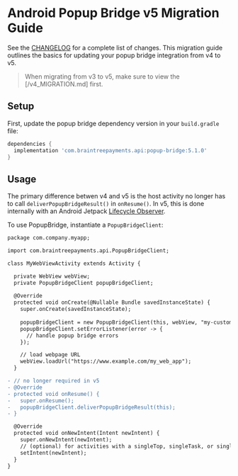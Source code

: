 # Android Popup Bridge v5 Migration Guide

See the [CHANGELOG](/CHANGELOG.md) for a complete list of changes. This migration guide outlines the basics for updating your popup bridge integration from v4 to v5.

> When migrating from v3 to v5, make sure to view the [/v4_MIGRATION.md] first.

## Setup

First, update the popup bridge dependency version in your `build.gradle` file:

```groovy
dependencies {
  implementation 'com.braintreepayments.api:popup-bridge:5.1.0'
}
```

## Usage

The primary difference betwen v4 and v5 is the host activity no longer has to call `deliverPopupBridgeResult()` in `onResume()`. In v5, this is done internally with an Android Jetpack [Lifecycle Observer](https://developer.android.com/topic/libraries/architecture/lifecycle).

To use PopupBridge, instantiate a `PopupBridgeClient`:

```diff
package com.company.myapp;

import com.braintreepayments.api.PopupBridgeClient;

class MyWebViewActivity extends Activity {

  private WebView webView;
  private PopupBridgeClient popupBridgeClient;
  
  @Override
  protected void onCreate(@Nullable Bundle savedInstanceState) {
    super.onCreate(savedInstanceState);
    
    popupBridgeClient = new PopupBridgeClient(this, webView, "my-custom-url-scheme");
    popupBridgeClient.setErrorListener(error -> {
      // handle popup bridge errors
    });

    // load webpage URL
    webView.loadUrl("https://www.example.com/my_web_app");
  }

- // no longer required in v5
- @Override
- protected void onResume() {
-   super.onResume();
-   popupBridgeClient.deliverPopupBridgeResult(this);
- }

  @Override
  protected void onNewIntent(Intent newIntent) {
    super.onNewIntent(newIntent);
    // (optional) for activities with a singleTop, singleTask, or singleInstance launch mode
    setIntent(newIntent);
  }
}
```
